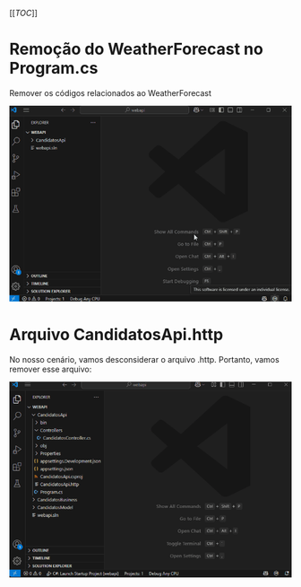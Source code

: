 [[_TOC_]]

# Remoção do WeatherForecast no Program.cs

Remover os códigos relacionados ao WeatherForecast

![gifanimation.gif](/.attachments/gifanimation-b4179797-e60f-4446-b563-43bc249adf07.gif)

# Arquivo CandidatosApi.http

No nosso cenário, vamos desconsiderar o arquivo .http. Portanto, vamos remover esse arquivo:

![gifanimation.gif](/.attachments/gifanimation-8c3c294a-b6b9-44d7-be9d-aa611a560f3e.gif)